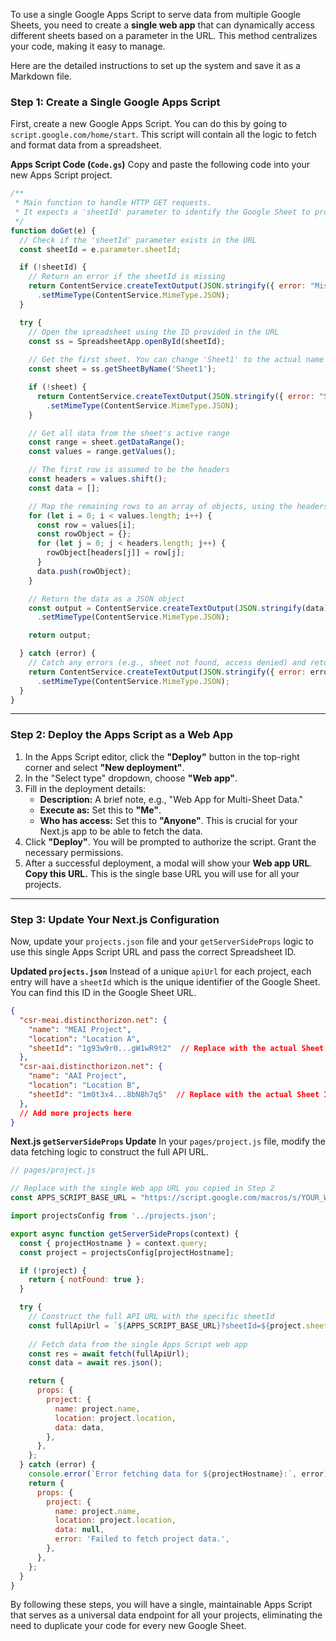 To use a single Google Apps Script to serve data from multiple Google Sheets, you need to create a **single web app** that can dynamically access different sheets based on a parameter in the URL. This method centralizes your code, making it easy to manage.

Here are the detailed instructions to set up the system and save it as a Markdown file.

### Step 1: Create a Single Google Apps Script

First, create a new Google Apps Script. You can do this by going to `script.google.com/home/start`. This script will contain all the logic to fetch and format data from a spreadsheet.

**Apps Script Code (`Code.gs`)**
Copy and paste the following code into your new Apps Script project.

```javascript
/**
 * Main function to handle HTTP GET requests.
 * It expects a 'sheetId' parameter to identify the Google Sheet to process.
 */
function doGet(e) {
  // Check if the 'sheetId' parameter exists in the URL
  const sheetId = e.parameter.sheetId;

  if (!sheetId) {
    // Return an error if the sheetId is missing
    return ContentService.createTextOutput(JSON.stringify({ error: "Missing 'sheetId' parameter." }))
      .setMimeType(ContentService.MimeType.JSON);
  }

  try {
    // Open the spreadsheet using the ID provided in the URL
    const ss = SpreadsheetApp.openById(sheetId);
    
    // Get the first sheet. You can change 'Sheet1' to the actual name of your sheet.
    const sheet = ss.getSheetByName('Sheet1'); 

    if (!sheet) {
      return ContentService.createTextOutput(JSON.stringify({ error: "Sheet with name 'Sheet1' not found." }))
        .setMimeType(ContentService.MimeType.JSON);
    }

    // Get all data from the sheet's active range
    const range = sheet.getDataRange();
    const values = range.getValues();

    // The first row is assumed to be the headers
    const headers = values.shift();
    const data = [];

    // Map the remaining rows to an array of objects, using the headers as keys
    for (let i = 0; i < values.length; i++) {
      const row = values[i];
      const rowObject = {};
      for (let j = 0; j < headers.length; j++) {
        rowObject[headers[j]] = row[j];
      }
      data.push(rowObject);
    }

    // Return the data as a JSON object
    const output = ContentService.createTextOutput(JSON.stringify(data))
      .setMimeType(ContentService.MimeType.JSON);

    return output;

  } catch (error) {
    // Catch any errors (e.g., sheet not found, access denied) and return them
    return ContentService.createTextOutput(JSON.stringify({ error: error.message }))
      .setMimeType(ContentService.MimeType.JSON);
  }
}
```

-----

### Step 2: Deploy the Apps Script as a Web App

1.  In the Apps Script editor, click the **"Deploy"** button in the top-right corner and select **"New deployment"**.
2.  In the "Select type" dropdown, choose **"Web app"**.
3.  Fill in the deployment details:
      * **Description:** A brief note, e.g., "Web App for Multi-Sheet Data."
      * **Execute as:** Set this to **"Me"**.
      * **Who has access:** Set this to **"Anyone"**. This is crucial for your Next.js app to be able to fetch the data.
4.  Click **"Deploy"**. You will be prompted to authorize the script. Grant the necessary permissions.
5.  After a successful deployment, a modal will show your **Web app URL**. **Copy this URL.** This is the single base URL you will use for all your projects.

-----

### Step 3: Update Your Next.js Configuration

Now, update your `projects.json` file and your `getServerSideProps` logic to use this single Apps Script URL and pass the correct Spreadsheet ID.

**Updated `projects.json`**
Instead of a unique `apiUrl` for each project, each entry will have a `sheetId` which is the unique identifier of the Google Sheet. You can find this ID in the Google Sheet URL.

```json
{
  "csr-meai.distincthorizon.net": {
    "name": "MEAI Project",
    "location": "Location A",
    "sheetId": "1g93w9r0...gW1wR9t2"  // Replace with the actual Sheet ID for this project
  },
  "csr-aai.distincthorizon.net": {
    "name": "AAI Project",
    "location": "Location B",
    "sheetId": "1m0t3x4...8bN8h7q5"  // Replace with the actual Sheet ID for this project
  },
  // Add more projects here
}
```

**Next.js `getServerSideProps` Update**
In your `pages/project.js` file, modify the data fetching logic to construct the full API URL.

```javascript
// pages/project.js

// Replace with the single Web app URL you copied in Step 2
const APPS_SCRIPT_BASE_URL = "https://script.google.com/macros/s/YOUR_WEB_APP_ID/exec"; 

import projectsConfig from '../projects.json';

export async function getServerSideProps(context) {
  const { projectHostname } = context.query;
  const project = projectsConfig[projectHostname];

  if (!project) {
    return { notFound: true };
  }

  try {
    // Construct the full API URL with the specific sheetId
    const fullApiUrl = `${APPS_SCRIPT_BASE_URL}?sheetId=${project.sheetId}`;
    
    // Fetch data from the single Apps Script web app
    const res = await fetch(fullApiUrl);
    const data = await res.json();

    return {
      props: {
        project: {
          name: project.name,
          location: project.location,
          data: data,
        },
      },
    };
  } catch (error) {
    console.error(`Error fetching data for ${projectHostname}:`, error);
    return {
      props: {
        project: {
          name: project.name,
          location: project.location,
          data: null,
          error: 'Failed to fetch project data.',
        },
      },
    };
  }
}
```

By following these steps, you will have a single, maintainable Apps Script that serves as a universal data endpoint for all your projects, eliminating the need to duplicate your code for every new Google Sheet.